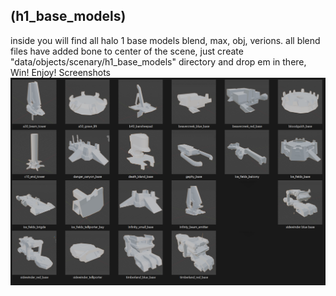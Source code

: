 ## (h1_base_models)
inside you will find all halo 1 base models blend, max, obj, verions.
all blend files have added bone to center of the scene,
just create "data/objects/scenary/h1_base_models" directory and drop em in there,
Win! Enjoy!
Screenshots
![Screenshot](https://github.com/jackrabbit72380/ho4kmmm/blob/master/h1_base_models_preview.png)
